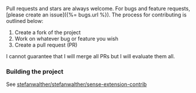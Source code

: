 Pull requests and stars are always welcome. For bugs and feature requests, [please create an issue]({%= bugs.url %}).
The process for contributing is outlined below:

1. Create a fork of the project
2. Work on whatever bug or feature you wish
3. Create a pull request (PR)

I cannot guarantee that I will merge all PRs but I will evaluate them all.

### Building the project

See [stefanwalther/stefanwalther/sense-extension-contrib](https://github.com/stefanwalther/sense-extension-contrib)
